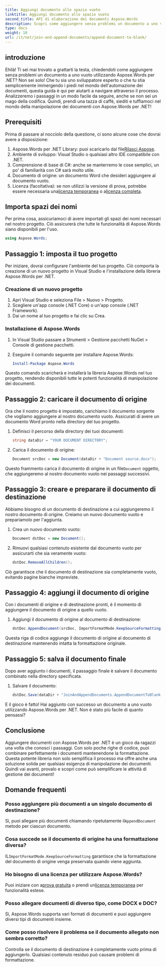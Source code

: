 ```yaml
---
title: Aggiungi documento allo spazio vuoto
linktitle: Aggiungi documento allo spazio vuoto
second_title: API di elaborazione dei documenti Aspose.Words
description: Scopri come aggiungere senza problemi un documento a uno vuoto utilizzando Aspose.Words per .NET. Guida passo passo, frammenti di codice e domande frequenti incluse.
type: docs
weight: 10
url: /it/net/join-and-append-documents/append-document-to-blank/
---
```

## introduzione

Ehilà! Ti sei mai trovato a grattarti la testa, chiedendoti come aggiungere senza problemi un documento a uno vuoto utilizzando Aspose.Words per .NET? Non sei solo! Che tu sia uno sviluppatore esperto o che tu stia semplicemente immergendo i piedi nel mondo dell'automazione dei documenti, questa guida è qui per aiutarti a navigare attraverso il processo. Analizzeremo i passaggi in un modo facile da seguire, anche se non sei un mago della codifica. Quindi, prendi una tazza di caffè, siediti e tuffiamoci nel mondo della manipolazione dei documenti con Aspose.Words per .NET!

## Prerequisiti

Prima di passare al nocciolo della questione, ci sono alcune cose che dovrai avere a disposizione:

1.  Aspose.Words per .NET Library: puoi scaricarlo dal file[Rilasci Aspose](https://releases.aspose.com/words/net/).
2. Ambiente di sviluppo: Visual Studio o qualsiasi altro IDE compatibile con .NET.
3. Comprensione di base di C#: anche se manterremo le cose semplici, un po' di familiarità con C# sarà molto utile.
4. Documento di origine: un documento Word che desideri aggiungere al documento vuoto.
5.  Licenza (facoltativa): se non utilizzi la versione di prova, potrebbe essere necessaria una[licenza temporanea](https://purchase.aspose.com/temporary-license/) o a[licenza completa](https://purchase.aspose.com/buy).

## Importa spazi dei nomi

Per prima cosa, assicuriamoci di avere importati gli spazi dei nomi necessari nel nostro progetto. Ciò assicurerà che tutte le funzionalità di Aspose.Words siano disponibili per l'uso.

```csharp
using Aspose.Words;
```

## Passaggio 1: imposta il tuo progetto

Per iniziare, dovrai configurare l'ambiente del tuo progetto. Ciò comporta la creazione di un nuovo progetto in Visual Studio e l'installazione della libreria Aspose.Words per .NET.

### Creazione di un nuovo progetto

1. Apri Visual Studio e seleziona File > Nuovo > Progetto.
2. Scegliere un'app console (.NET Core) o un'app console (.NET Framework).
3. Dai un nome al tuo progetto e fai clic su Crea.

### Installazione di Aspose.Words

1. In Visual Studio passare a Strumenti > Gestione pacchetti NuGet > Console di gestione pacchetti.
2. Eseguire il comando seguente per installare Aspose.Words:

   ```powershell
   Install-Package Aspose.Words
   ```

Questo comando scaricherà e installerà la libreria Aspose.Words nel tuo progetto, rendendo disponibili tutte le potenti funzionalità di manipolazione dei documenti.

## Passaggio 2: caricare il documento di origine

Ora che il nostro progetto è impostato, carichiamo il documento sorgente che vogliamo aggiungere al nostro documento vuoto. Assicurati di avere un documento Word pronto nella directory del tuo progetto.

1. Definisci il percorso della directory dei tuoi documenti:

   ```csharp
   string dataDir = "YOUR DOCUMENT DIRECTORY";
   ```

2. Carica il documento di origine:

   ```csharp
   Document srcDoc = new Document(dataDir + "Document source.docx");
   ```

 Questo frammento carica il documento di origine in un file`Document` oggetto, che aggiungeremo al nostro documento vuoto nei passaggi successivi.

## Passaggio 3: creare e preparare il documento di destinazione

Abbiamo bisogno di un documento di destinazione a cui aggiungeremo il nostro documento di origine. Creiamo un nuovo documento vuoto e prepariamolo per l'aggiunta.

1. Crea un nuovo documento vuoto:

   ```csharp
   Document dstDoc = new Document();
   ```

2. Rimuovi qualsiasi contenuto esistente dal documento vuoto per assicurarti che sia veramente vuoto:

   ```csharp
   dstDoc.RemoveAllChildren();
   ```

Ciò garantisce che il documento di destinazione sia completamente vuoto, evitando pagine bianche impreviste.

## Passaggio 4: aggiungi il documento di origine

Con i documenti di origine e di destinazione pronti, è il momento di aggiungere il documento di origine a quello vuoto.

1. Aggiungi il documento di origine al documento di destinazione:

   ```csharp
   dstDoc.AppendDocument(srcDoc, ImportFormatMode.KeepSourceFormatting);
   ```

Questa riga di codice aggiunge il documento di origine al documento di destinazione mantenendo intatta la formattazione originale.

## Passaggio 5: salva il documento finale

Dopo aver aggiunto i documenti, il passaggio finale è salvare il documento combinato nella directory specificata.

1. Salvare il documento:

   ```csharp
   dstDoc.Save(dataDir + "JoinAndAppendDocuments.AppendDocumentToBlank.docx");
   ```

E il gioco è fatto! Hai aggiunto con successo un documento a uno vuoto utilizzando Aspose.Words per .NET. Non è stato più facile di quanto pensassi?

## Conclusione

Aggiungere documenti con Aspose.Words per .NET è un gioco da ragazzi una volta che conosci i passaggi. Con solo poche righe di codice, puoi combinare perfettamente i documenti mantenendone la formattazione. Questa potente libreria non solo semplifica il processo ma offre anche una soluzione solida per qualsiasi esigenza di manipolazione dei documenti. Quindi vai avanti, provalo e scopri come può semplificare le attività di gestione dei documenti!

## Domande frequenti

### Posso aggiungere più documenti a un singolo documento di destinazione?

Sì, puoi allegare più documenti chiamando ripetutamente il`AppendDocument` metodo per ciascun documento.

### Cosa succede se il documento di origine ha una formattazione diversa?

 IL`ImportFormatMode.KeepSourceFormatting` garantisce che la formattazione del documento di origine venga preservata quando viene aggiunta.

### Ho bisogno di una licenza per utilizzare Aspose.Words?

 Puoi iniziare con a[prova gratuita](https://releases.aspose.com/) o prendi un[licenza temporanea](https://purchase.aspose.com/temporary-license/) per funzionalità estese.

### Posso allegare documenti di diverso tipo, come DOCX e DOC?

Sì, Aspose.Words supporta vari formati di documenti e puoi aggiungere diversi tipi di documenti insieme.

### Come posso risolvere il problema se il documento allegato non sembra corretto?

Controlla se il documento di destinazione è completamente vuoto prima di aggiungerlo. Qualsiasi contenuto residuo può causare problemi di formattazione.